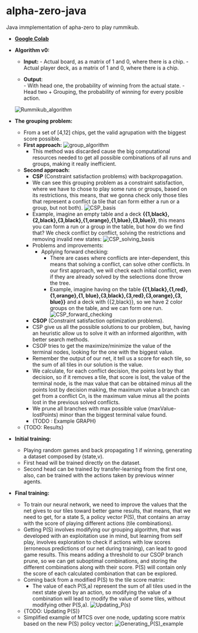 # alpha-zero-java
Java immplementation of apha-zero to play rummikub.

 - [**Google Colab**](https://colab.research.google.com/drive/1uaCN-p7BUJ9gNmrxUrwxkhLZhgKvA4kH?usp=sharing)

 - **Algorithm v0:**
	 - **Input:** 
			 - Actual board, as a matrix of 1 and 0, where there is a chip.
			 - Actual player deck, as a matrix of 1 and 0, where there is a chip.

	   			
	 - **Output**: 	
			 - With head one, the probability of winning from the actual
	   state. 
			 - Head two + Grouping, the probability of winning for every posible action.

	![Rummikub_algorithm](doc_images/Rummikub_algorithm.drawio-2.png)

 - **The grouping problem:**
	 - From a set of [4,12] chips, get the valid agrupation with the biggest score possible.
	 - **First approach:**
	![group_algorithm](doc_images/group_algorithm.png)
		 - This method was discarded cause the big computational resources needed to get all possible combinations of all runs and groups, making it really inefficient.
	 - **Second approach:**
		 - **CSP** (Constraint satisfaction problems) with backpropagation.
		 - We can see this grouping problem as a constraint satisfaction, where we have to chose to play some runs or groups, based on its restrictions, this means, that we gonna check only those tiles that represent a conflict (a tile that can form either a run or a group, but not both).
		 ![CSP_basis](doc_images/CSP_basis.png)
		 - Example, imagine an empty table and a deck **{{1,black},{2,black},{3,black},{1,orange},{1,blue},{3,blue}}**, this means you can form a run or a group in the table, but how do we find that? We check conflict by conflict, solving the restrictions and removing invalid new states:
		 ![CSP_solving_basis](doc_images/CSP_solving_basis.png)
		 - Problems and improvements:
			 - Applying forward checking:
				 - There are cases where conflicts are inter-dependent, this means that solving a conflict, can solve other conflicts. In our first approach, we will check each initial conflict, even if they are already solved by the selections done throw the tree.
				 - Example, imagine having on the table **{{1,black},{1,red},{1,orange},{1, blue},{3,black},{3,red},{3,orange},{3, blue}}** and a deck with {{2,black}}, so we have 2 color groups on the table, and we can form one run.
				 ![CSP_forward_checking](doc_images/CSP_forward_checking.png)
		 - **CSOP** (Constraint satisfaction optimization problems).
		 - CSP give us all the possible solutions to our problem, but, having an heuristic allow us to solve it with an informed algorithm, with better search methods.  
		-   CSOP tries to get the maximize/minimize the value of the terminal nodes, looking for the one with the biggest value.
		-   Remember the output of our net, it tell us a score for each tile, so the sum of all tiles in our solution is the value.
		-   We calculate, for each conflict decision, the points lost by that decision, so if it removes a tile, that score is lost, the value of the terminal node, is the max value that can be obtained minus all the points lost by decision making, the maximum value a branch can get from a conflict Cn, is the maximum value minus all the points lost in the previous solved conflicts.
		-   We prune all branches with max possible value (maxValue-lostPoints) minor than the biggest terminal value found.
		-   {TODO : Example GRAPH}
	- {TODO: Results}

- **Initial training:**
	 - Playing random games and back propagating 1 if
   winning, generating a dataset composed by (state,v).
	 - First head will be trained directly on the    dataset.
	 - Second head can be trained by transfer-learning from the    first
	   one, also, can be trained with the actions taken by previous winner
	   agents.
- **Final training:**
	-   To train our neural network, we need to improve the values that the net gives to our tiles toward better game results, that means, that we need to get, for a state S, a policy vector P(S), that contains an array with the score of playing different actions (tile combinations).
	-   Getting P(S) involves modifying our grouping algorithm, that was developed with an exploitation use in mind, but learning from self play, involves exploration to check if actions with low scores (erroneous predictions of our net during training), can lead to good game results. This means adding a threshold to our CSOP branch prune, so we can get suboptimal combinations, and storing the different combinations along with their score. P(S) will contain only the score of each calculated combination that can be explored.
	-   Coming back from a modified P(S) to the tile score matrix:
		- The value of each P(S,a) represent the sum of all tiles used in the next state given by an action, so modifying the value of a combination will lead to modify the value of some tiles, without modifying other P(S,a).
		![Updating_P(s)](doc_images/Updating_P(s).png)
	- {TODO: Updating P(S)}
	- Simplified example of MTCS over one node, updating score matrix based on the new P(S) policy vector:
		![Generating_P(S)_example](doc_images/Generating_P(S)_example.png)
